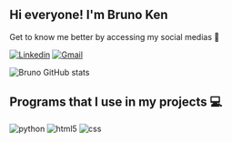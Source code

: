 ## Hi everyone! I'm Bruno Ken

Get to know me better by accessing my social medias 📲

[![Linkedin](https://img.shields.io/badge/LinkedIn-0077B5?style=for-the-badge&logo=linkedin&logoColor=white)](www.linkedin.com/in/bruno-ken-wuldarczki-suzuki-257151122)
[![Gmail](https://img.shields.io/badge/Gmail-D14836?style=for-the-badge&logo=gmail&logoColor=white)](https://mail.google.com/mail/u/0/?fs=1&tf=cm&source=mailto&tobrunowuldarczki@gmail.com)


![Bruno GitHub stats](https://github-readme-stats.vercel.app/api?username=BK-1910&show_icons=true&theme=dracula&count_private=true)


## Programs that I use in my projects 💻

<div style="display: inline_block">
    <img aling="center" alt="python" src="https://img.shields.io/badge/Python-14354C?style=for-the-badge&logo=python&logoColor=white"/>
    <img aling="center" alt="html5" src="https://img.shields.io/badge/HTML5-E34F26?style=for-the-badge&logo=html5&logoColor=white"/>
    <img aling="center" alt="css" src="https://img.shields.io/badge/CSS3-1572B6?style=for-the-badge&logo=css3&logoColor=white"/>

  
</div><br/>
